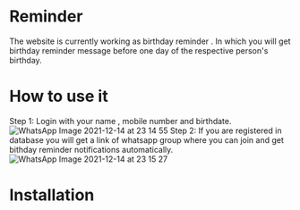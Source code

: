 # Reminder
The website is currently working as birthday reminder . In which you will get birthday reminder message before one day of the respective person's birthday.


# How to use it
Step 1: Login with your name , mobile number and birthdate.
![WhatsApp Image 2021-12-14 at 23 14 55](https://user-images.githubusercontent.com/81550605/146068068-afe1503d-f1d4-4896-828c-aee579a0e678.jpeg)
Step 2: If you are registered in database you will get a link of whatsapp group where you can join and get bithday reminder notifications automatically.
![WhatsApp Image 2021-12-14 at 23 15 27](https://user-images.githubusercontent.com/81550605/146068320-2eb099d3-0b4e-4bd8-9128-3d4c2060ed32.jpeg)

# Installation 
